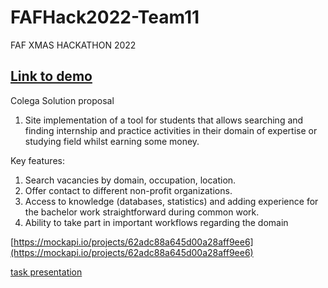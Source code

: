 # FAFHack2022-Team11

FAF XMAS HACKATHON 2022

## [Link to demo](https://tum-faf.github.io/FAFHack2022-Team11/?#)

Colega
Solution proposal

1. Site implementation of a tool for students that allows searching and finding internship and practice activities in their domain of expertise or studying field whilst earning some money.

Key features:

1. Search vacancies by domain, occupation, location.
2. Offer contact to different non-profit organizations.
3. Access to knowledge (databases, statistics) and adding experience for the bachelor work straightforward during common work.
4. Ability to take part in important workflows regarding the domain


[https://mockapi.io/projects/62adc88a645d00a28aff9ee6](https://mockapi.io/projects/62adc88a645d00a28aff9ee6)


[task presentation](https://docs.google.com/presentation/d/12Dh9T_-2NT34nAj45CoL6JDsntBIcDS0nLta0y4si-o/mobilepresent?slide=id.g1c06a27211d_0_0)
